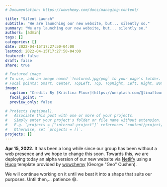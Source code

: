 ```yaml
---
# Documentation: https://wowchemy.com/docs/managing-content/

title: "Silent Launch"
subtitle: "We are launching our new website, but... silently so."
summary: "We are launching our new website, but... silently so."
authors: [admin]
tags: []
categories: []
date: 2022-04-15T17:27:50-04:00
lastmod: 2022-04-15T17:27:50-04:00
featured: false
draft: false
share: true

# Featured image
# To use, add an image named `featured.jpg/png` to your page's folder.
# Focal points: Smart, Center, TopLeft, Top, TopRight, Left, Right, BottomLeft, Bottom, BottomRight.
image:
  caption: "Credit: By [Kristina Flour](https://unsplash.com/@tinaflour) on [Unsplash](https://unsplash.com)."
  focal_point: ""
  preview_only: false

# Projects (optional).
#   Associate this post with one or more of your projects.
#   Simply enter your project's folder or file name without extension.
#   E.g. `projects = ["internal-project"]` references `content/project/deep-learning/index.md`.
#   Otherwise, set `projects = []`.
projects: []
---
```


**Apr 15, 2022.** It has been a long while since our group has been without a web presence and we hope to change this soon. Towards this, we are deploying today an alpha version of our new website via [Netlify](https://netlify.com) using a [Hugo](https://gohugo.io/) template provided by [wowchemy](https://wowchemy.com/) (George "Geo" Cushen). 

<!--more-->

 We will continue working on it until we beat it into a shape that suits our purposes. Until then,... patience :smile:.  

